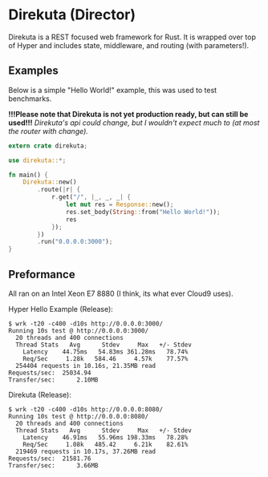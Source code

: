 # Direkuta (Director)

Direkuta is a REST focused web framework for Rust. It is wrapped over top of Hyper and includes state, middleware, and routing (with parameters!).

## Examples
Below is a simple "Hello World!" example, this was used to test benchmarks.

**!!!Please note that Direkuta is not yet production ready, but can still be used!!!**
*Direkuta's api could change, but I wouldn't expect much to (at most the router with change).*

```rust
extern crate direkuta;

use direkuta::*;

fn main() {
    Direkuta::new()
        .route(|r| {
            r.get("/", |_, _, _| {
                let mut res = Response::new();
                res.set_body(String::from("Hello World!"));
                res
            });
        })
        .run("0.0.0.0:3000");
}
```

## Preformance
All ran on an Intel Xeon E7 8880 (I think, its what ever Cloud9 uses).

Hyper Hello Example (Release):
```
$ wrk -t20 -c400 -d10s http://0.0.0.0:3000/
Running 10s test @ http://0.0.0.0:3000/
  20 threads and 400 connections
  Thread Stats   Avg      Stdev     Max   +/- Stdev
    Latency    44.75ms   54.83ms 361.28ms   78.74%
    Req/Sec     1.28k   584.46     4.57k    77.57%
  254404 requests in 10.16s, 21.35MB read
Requests/sec:  25034.94
Transfer/sec:      2.10MB
```

Direkuta (Release):
```
$ wrk -t20 -c400 -d10s http://0.0.0.0:8080/
Running 10s test @ http://0.0.0.0:8080/
  20 threads and 400 connections
  Thread Stats   Avg      Stdev     Max   +/- Stdev
    Latency    46.91ms   55.96ms 198.33ms   78.28%
    Req/Sec     1.08k   485.42     6.21k    82.61%
  219469 requests in 10.17s, 37.26MB read
Requests/sec:  21581.76
Transfer/sec:      3.66MB
```
